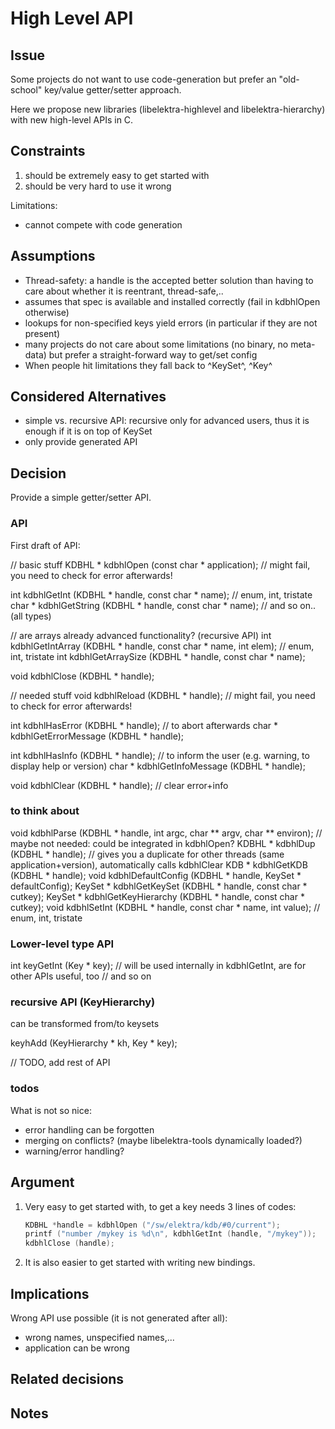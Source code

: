 # High Level API #

## Issue ##

Some projects do not want to use code-generation but prefer
an "old-school" key/value getter/setter approach.

Here we propose new libraries (libelektra-highlevel and libelektra-hierarchy)
with new high-level APIs in C.

## Constraints ##

1. should be extremely easy to get started with
2. should be very hard to use it wrong

Limitations:

- cannot compete with code generation

## Assumptions ##

- Thread-safety: a handle is the accepted better solution than having to
  care about whether it is reentrant, thread-safe,..
- assumes that spec is available and installed correctly (fail in kdbhlOpen otherwise)
- lookups for non-specified keys yield errors (in particular if they are not present)
- many projects do not care about some limitations (no binary, no meta-data)
  but prefer a straight-forward way to get/set config
- When people hit limitations they fall back to ^KeySet^, ^Key^

## Considered Alternatives ##

- simple vs. recursive API: recursive only for advanced users, thus it is enough if it is on top of KeySet
- only provide generated API

## Decision ##

Provide a simple getter/setter API.

### API ###

First draft of API:

// basic stuff
KDBHL * kdbhlOpen (const char * application); // might fail, you need to check for error afterwards!

int kdbhlGetInt (KDBHL * handle, const char * name); // enum, int, tristate
char * kdbhlGetString (KDBHL * handle, const char * name);
// and so on.. (all types)


// are arrays already advanced functionality? (recursive API)
int kdbhlGetIntArray (KDBHL * handle, const char * name, int elem); // enum, int, tristate
int kdbhlGetArraySize (KDBHL * handle, const char * name);

void kdbhlClose (KDBHL * handle);

// needed stuff
void kdbhlReload (KDBHL * handle); // might fail, you need to check for error afterwards!

int kdbhlHasError (KDBHL * handle); // to abort afterwards
char * kdbhlGetErrorMessage (KDBHL * handle);

int kdbhlHasInfo (KDBHL * handle); // to inform the user (e.g. warning, to display help or version)
char * kdbhlGetInfoMessage (KDBHL * handle);

void kdbhlClear (KDBHL * handle); // clear error+info

### to think about ###

void kdbhlParse (KDBHL * handle, int argc, char ** argv, char ** environ); // maybe not needed: could be integrated in kdbhlOpen?
KDBHL * kdbhlDup (KDBHL * handle); // gives you a duplicate for other threads (same application+version), automatically calls kdbhlClear
KDB * kdbhlGetKDB (KDBHL * handle);
void kdbhlDefaultConfig (KDBHL * handle, KeySet * defaultConfig);
KeySet * kdbhlGetKeySet (KDBHL * handle, const char * cutkey);
KeySet * kdbhlGetKeyHierarchy (KDBHL * handle, const char * cutkey);
void kdbhlSetInt (KDBHL * handle, const char * name, int value); // enum, int, tristate

### Lower-level type API ###

int keyGetInt (Key * key); // will be used internally in kdbhlGetInt, are for other APIs useful, too
// and so on


### recursive API (KeyHierarchy) ###

can be transformed from/to keysets

keyhAdd (KeyHierarchy * kh, Key * key);

// TODO, add rest of API


### todos ###

What is not so nice:

- error handling can be forgotten
- merging on conflicts? (maybe libelektra-tools dynamically loaded?)
- warning/error handling?

## Argument ##

1. Very easy to get started with, to get a key needs 3 lines of codes:
   ```c
   KDBHL *handle = kdbhlOpen ("/sw/elektra/kdb/#0/current");
   printf ("number /mykey is %d\n", kdbhlGetInt (handle, "/mykey"));
   kdbhlClose (handle);
   ```
2. It is also easier to get started with writing new bindings.

## Implications ##

Wrong API use possible (it is not generated after all):

- wrong names, unspecified names,...
- application can be wrong

## Related decisions ##

## Notes ##
